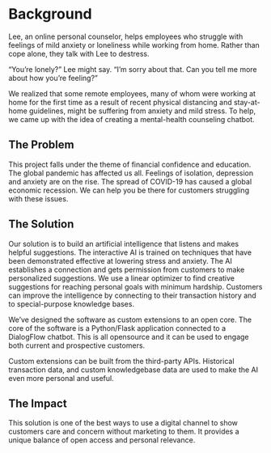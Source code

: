 # Background
Lee, an online personal counselor, helps employees who struggle with feelings of mild anxiety or loneliness while working from home. Rather than cope alone, they talk with Lee to destress.

“You’re lonely?” Lee might say. “I’m sorry about that. Can you tell me more about how you’re feeling?”

We realized that some remote employees, many of whom were working at home for the first time as a result of recent physical distancing and stay-at-home guidelines, might be suffering from anxiety and mild stress. To help, we came up with the idea of creating a mental-health counseling chatbot.


## The Problem
This project falls under the theme of financial confidence and education. The global pandemic has affected us all. Feelings of isolation, depression and anxiety are on the rise. The spread of COVID-19 has caused a global economic recession. We can help you be there for customers struggling with these issues.

## The Solution
Our solution is to build an artificial intelligence that listens and makes helpful suggestions. The interactive AI is trained on techniques that have been demonstrated effective at lowering stress and anxiety. The AI establishes a connection and gets permission from customers to make personalized suggestions. We use a linear optimizer to find creative suggestions for reaching personal goals with minimum hardship. Customers can improve the intelligence by connecting to their transaction history and to special-purpose knowledge bases.


We’ve designed the software as custom extensions to an open core. The core of the software is a Python/Flask application connected to a DialogFlow chatbot. This is all opensource and it can be used to engage both current and prospective customers. 

Custom extensions can be built from the third-party APIs. Historical transaction data, and custom knowledgebase data are used to make the AI even more personal and useful.


## The Impact
This solution is one of the best ways to use a digital channel to show customers care and concern without marketing to them. It provides a unique balance of open access and personal relevance.


